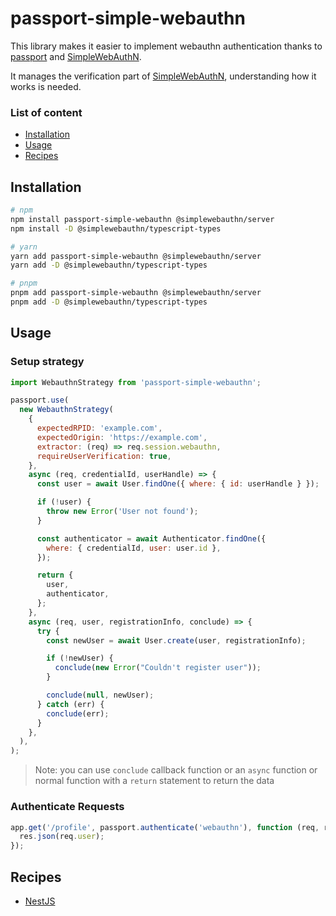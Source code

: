 # passport-simple-webauthn

This library makes it easier to implement webauthn authentication thanks to [passport](https://github.com/jaredhanson/passport) and [SimpleWebAuthN](https://github.com/MasterKale/SimpleWebAuthn).

It manages the verification part of [SimpleWebAuthN](https://github.com/MasterKale/SimpleWebAuthn), understanding how it works is needed.

### List of content

- [Installation](#installation)
- [Usage](#usage)
- [Recipes](#recipes)

## Installation

```sh
# npm
npm install passport-simple-webauthn @simplewebauthn/server
npm install -D @simplewebauthn/typescript-types

# yarn
yarn add passport-simple-webauthn @simplewebauthn/server
yarn add -D @simplewebauthn/typescript-types

# pnpm
pnpm add passport-simple-webauthn @simplewebauthn/server
pnpm add -D @simplewebauthn/typescript-types
```

## Usage

### Setup strategy

```js
import WebauthnStrategy from 'passport-simple-webauthn';

passport.use(
  new WebauthnStrategy(
    {
      expectedRPID: 'example.com',
      expectedOrigin: 'https://example.com',
      extractor: (req) => req.session.webauthn,
      requireUserVerification: true,
    },
    async (req, credentialId, userHandle) => {
      const user = await User.findOne({ where: { id: userHandle } });

      if (!user) {
        throw new Error('User not found');
      }

      const authenticator = await Authenticator.findOne({
        where: { credentialId, user: user.id },
      });

      return {
        user,
        authenticator,
      };
    },
    async (req, user, registrationInfo, conclude) => {
      try {
        const newUser = await User.create(user, registrationInfo);

        if (!newUser) {
          conclude(new Error("Couldn't register user"));
        }

        conclude(null, newUser);
      } catch (err) {
        conclude(err);
      }
    },
  ),
);
```

> Note: you can use `conclude` callback function or an `async` function or normal function with a `return` statement to return the data

### Authenticate Requests

```js
app.get('/profile', passport.authenticate('webauthn'), function (req, res) {
  res.json(req.user);
});
```

## Recipes

- [NestJS](./recipes/NestJs.md)
